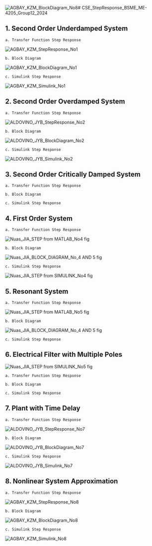 ![AGBAY_KZM_BlockDiagram_No8](https://github.com/m4rkbej/CSE_StepResponse_BSME_ME-4205_Group12_2024/assets/159086526/31e8fa0a-c9e3-4b81-a6c9-fdc112e7578c)# CSE_StepResponse_BSME_ME-4205_Group12_2024
## 1. Second Order Underdamped System

    a. Transfer Function Step Response
    
![AGBAY_KZM_StepResponse_No1](https://github.com/m4rkbej/CSE_StepResponse_BSME_ME-4205_Group12_2024/assets/159086526/875e834f-ec72-4d65-83d2-d56732303087)

    b. Block Diagram
![AGBAY_KZM_BlockDiagram_No1](https://github.com/m4rkbej/CSE_StepResponse_BSME_ME-4205_Group12_2024/assets/159086526/763d5f71-9697-48c7-986f-77f817dee34e)

    c. Simulink Step Response
![AGBAY_KZM_Simulink_No1](https://github.com/m4rkbej/CSE_StepResponse_BSME_ME-4205_Group12_2024/assets/159086526/963eef08-4723-48aa-89fa-750c3ab58733)

   
## 2. Second Order Overdamped  System

    a. Transfer Function Step Response
  
![ALDOVINO_JYB_StepResponse_No2](https://github.com/yaldvn/CSE_StepResponse_BSME_ME-4205_Group12_2024/assets/159038055/3cd7925e-ebb0-467c-9660-9d3c12a0687c)

    b. Block Diagram
  
![ALDOVINO_JYB_BlockDiagram_No2](https://github.com/yaldvn/CSE_StepResponse_BSME_ME-4205_Group12_2024/assets/159038055/d31c7d78-920c-484f-a429-6ac5d5605825)

    c. Simulink Step Response
  
![ALDOVINO_JYB_Simulink_No2](https://github.com/yaldvn/CSE_StepResponse_BSME_ME-4205_Group12_2024/assets/159038055/48783dc5-cef3-4239-be29-e159fc4e6235)

## 3. Second Order Critically Damped System
    a. Transfer Function Step Response
   
    b. Block Diagram
   
    c. Simulink Step Response
 
## 4. First Order System

    a. Transfer Function Step Response
   ![Nuas_JIA_STEP from MATLAB_No4 fig](https://github.com/m4rkbej/CSE_StepResponse_BSME_ME-4205_Group12_2024/assets/159036368/447636f6-4184-42e8-8a8b-975e1eefb461)

    b. Block Diagram
   ![Nuas_JIA_BLOCK_DIAGRAM_No_4 AND 5 fig](https://github.com/m4rkbej/CSE_StepResponse_BSME_ME-4205_Group12_2024/assets/159036368/f592af4e-8b4b-4977-bb1b-40f6c99bd5ef)

    c. Simulink Step Response
   ![Nuas_JIA_STEP from SIMULINK_No4 fig](https://github.com/m4rkbej/CSE_StepResponse_BSME_ME-4205_Group12_2024/assets/159036368/8848e3e7-65b3-48d6-8aef-fcd7e652a761)

## 5. Resonant System
   
    a. Transfer Function Step Response
   ![Nuas_JIA_STEP from MATLAB_No5 fig](https://github.com/m4rkbej/CSE_StepResponse_BSME_ME-4205_Group12_2024/assets/159036368/32f5f4bf-a6b8-4b79-aa6c-18eeeebf4402)

    b. Block Diagram
   ![Nuas_JIA_BLOCK_DIAGRAM_No_4 AND 5 fig](https://github.com/m4rkbej/CSE_StepResponse_BSME_ME-4205_Group12_2024/assets/159036368/4dca4ed3-3e1b-4312-b0ed-4f488bbd92db)

    c. Simulink Step Response
   
## 6. Electrical Filter with Multiple Poles
![Nuas_JIA_STEP from SIMULINK_No5 fig](https://github.com/m4rkbej/CSE_StepResponse_BSME_ME-4205_Group12_2024/assets/159036368/85114553-12fb-481f-addb-627835bb9301)

    a. Transfer Function Step Response
   
    b. Block Diagram
   
    c. Simulink Step Response
   
## 7. Plant with Time Delay

    a. Transfer Function Step Response
  
![ALDOVINO_JYB_StepResponse_No7](https://github.com/yaldvn/CSE_StepResponse_BSME_ME-4205_Group12_2024/assets/159038055/8ebefb6c-23c0-4588-938d-dd5cf6ae67fa)

    b. Block Diagram
  
![ALDOVINO_JYB_BlockDiagram_No7](https://github.com/yaldvn/CSE_StepResponse_BSME_ME-4205_Group12_2024/assets/159038055/486f9443-8435-4191-9220-4c6caee97159)
  
    c. Simulink Step Response
  
![ALDOVINO_JYB_Simulink_No7](https://github.com/yaldvn/CSE_StepResponse_BSME_ME-4205_Group12_2024/assets/159038055/e3b73d85-c5f2-4daa-a479-b6a0859cc3fd)

## 8. Nonlinear System Approximation
   
    a. Transfer Function Step Response
![AGBAY_KZM_StepResponse_No8](https://github.com/m4rkbej/CSE_StepResponse_BSME_ME-4205_Group12_2024/assets/159086526/42c9708b-6793-4cd7-a6fb-6bb6a7961c52)

    b. Block Diagram
![AGBAY_KZM_BlockDiagram_No8](https://github.com/m4rkbej/CSE_StepResponse_BSME_ME-4205_Group12_2024/assets/159086526/17701634-4701-4830-b61a-a8d0bad80f65)

    c. Simulink Step Response
![AGBAY_KZM_Simulink_No8](https://github.com/m4rkbej/CSE_StepResponse_BSME_ME-4205_Group12_2024/assets/159086526/d3b86d36-446e-4557-8190-7e71741fdb82)

   
